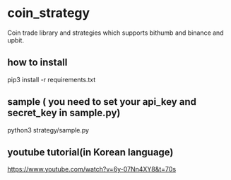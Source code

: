 # coin_strategy
Coin trade library and strategies which supports bithumb and binance and upbit. 

## how to install
pip3 install -r requirements.txt

## sample ( you need to set your api_key and secret_key in sample.py)
python3 strategy/sample.py

## youtube tutorial(in Korean language)
https://www.youtube.com/watch?v=6y-07Nn4XY8&t=70s
